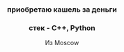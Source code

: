<h3 align="center">приобретаю кашель за деньги</h3>
<h3 align="center">стек - C++, Python</h3>
<div align="center"></div>
<div align="center">
  Из Moscow
</div>
